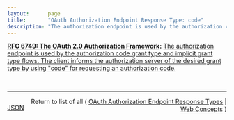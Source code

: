 ```yaml
---
layout:      page
title:       "OAuth Authorization Endpoint Response Type: code"
description: "The authorization endpoint is used by the authorization code grant type and implicit grant type flows. The client informs the authorization server of the desired grant type by using \"code\" for requesting an authorization code."
---
```


**[RFC 6749: The OAuth 2.0 Authorization Framework](/specs/IETF/RFC/6749 "The OAuth 2.0 authorization framework enables a third-party application to obtain limited access to an HTTP service, either on behalf of a resource owner by orchestrating an approval interaction between the resource owner and the HTTP service, or by allowing the third-party application to obtain access on its own behalf. This specification replaces and obsoletes the OAuth 1.0 protocol described in RFC 5849."):** [The authorization endpoint is used by the authorization code grant type and implicit grant type flows. The client informs the authorization server of the desired grant type by using "code" for requesting an authorization code.](http://tools.ietf.org/html/rfc6749#section-5 "Read documentation for OAuth Authorization Endpoint Response Type &#34;code&#34;")

<br/>
<hr/>

<p style="float : left"><a href="code.json" title="JSON representing this particular Web Concept value">JSON</a></p>
<p style="text-align: right">Return to list of all ( <a href="../oauth-authorization-endpoint-response-types">OAuth Authorization Endpoint Response Types</a> | <a href="../">Web Concepts</a> )</p>
